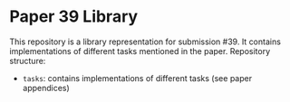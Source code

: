 # Paper 39 Library
This repository is a library representation for submission #39. It contains implementations of different tasks mentioned in the paper.
Repository structure:
- `tasks`: contains implementations of different tasks (see paper appendices)